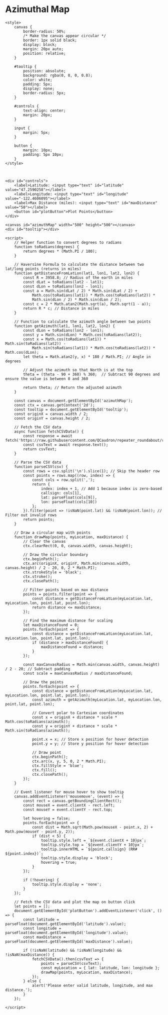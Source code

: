 # Azimuthal Map


    <style>
        canvas {
            border-radius: 50%;
            /* Make the canvas appear circular */
            border: 1px solid black;
            display: block;
            margin: 20px auto;
            position: relative;
        }

        #tooltip {
            position: absolute;
            background: rgba(0, 0, 0, 0.8);
            color: white;
            padding: 5px;
            display: none;
            border-radius: 5px;
        }

        #controls {
            text-align: center;
            margin: 20px;
        }

        input {
            margin: 5px;
        }

        button {
            margin: 10px;
            padding: 5px 10px;
        }
    </style>



    <div id="controls">
        <label>Latitude: <input type="text" id="latitude" value="47.2590258"></label>
        <label>Longitude: <input type="text" id="longitude" value="-122.4606095"></label>
        <label>Max Distance (miles): <input type="text" id="maxDistance" value="50"></label>
        <button id="plotButton">Plot Points</button>
    </div>

    <canvas id="azimuthMap" width="500" height="500"></canvas>
    <div id="tooltip"></div>

    <script>
        // Helper function to convert degrees to radians
        function toRadians(degrees) {
            return degrees * (Math.PI / 180);
        }

        // Haversine Formula to calculate the distance between two lat/long points (returns in miles)
        function getDistanceFromLatLon(lat1, lon1, lat2, lon2) {
            const R = 3958.8; // Radius of the earth in miles
            const dLat = toRadians(lat2 - lat1);
            const dLon = toRadians(lon2 - lon1);
            const a = Math.sin(dLat / 2) * Math.sin(dLat / 2) +
                Math.cos(toRadians(lat1)) * Math.cos(toRadians(lat2)) *
                Math.sin(dLon / 2) * Math.sin(dLon / 2);
            const c = 2 * Math.atan2(Math.sqrt(a), Math.sqrt(1 - a));
            return R * c; // Distance in miles
        }

        // Function to calculate the azimuth angle between two points
        function getAzimuth(lat1, lon1, lat2, lon2) {
            const dLon = toRadians(lon2 - lon1);
            const y = Math.sin(dLon) * Math.cos(toRadians(lat2));
            const x = Math.cos(toRadians(lat1)) * Math.sin(toRadians(lat2)) -
                Math.sin(toRadians(lat1)) * Math.cos(toRadians(lat2)) * Math.cos(dLon);
            let theta = Math.atan2(y, x) * 180 / Math.PI; // Angle in degrees

            // Adjust the azimuth so that North is at the top
            theta = (theta - 90 + 360) % 360;  // Subtract 90 degrees and ensure the value is between 0 and 360

            return theta; // Return the adjusted azimuth
        }

        const canvas = document.getElementById('azimuthMap');
        const ctx = canvas.getContext('2d');
        const tooltip = document.getElementById('tooltip');
        const originX = canvas.width / 2;
        const originY = canvas.height / 2;

        // Fetch the CSV data
        async function fetchCSVData() {
            const response = await fetch('https://raw.githubusercontent.com/QCaudron/repeater_roundabout/refs/heads/main/assets/programming_files/all_rr_frequencies.csv');
            const csvText = await response.text();
            return csvText;
        }

        // Parse the CSV data
        function parseCSV(csv) {
            const rows = csv.split('\n').slice(1); // Skip the header row
            const points = rows.map((row, index) => {
                const cols = row.split(',');
                return {
                    index: index + 1, // Add 1 because index is zero-based
                    callsign: cols[1],
                    lat: parseFloat(cols[9]),
                    lon: parseFloat(cols[10])
                };
            }).filter(point => !isNaN(point.lat) && !isNaN(point.lon)); // Filter out invalid rows
            return points;
        }

        // Draw a circular map with points
        function drawMap(points, myLocation, maxDistance) {
            // Clear the canvas
            ctx.clearRect(0, 0, canvas.width, canvas.height);

            // Draw the circular boundary
            ctx.beginPath();
            ctx.arc(originX, originY, Math.min(canvas.width, canvas.height) / 2 - 20, 0, 2 * Math.PI);
            ctx.strokeStyle = 'black';
            ctx.stroke();
            ctx.closePath();

            // Filter points based on max distance
            points = points.filter(point => {
                const distance = getDistanceFromLatLon(myLocation.lat, myLocation.lon, point.lat, point.lon);
                return distance <= maxDistance;
            });

            // Find the maximum distance for scaling
            let maxDistanceFound = 0;
            points.forEach(point => {
                const distance = getDistanceFromLatLon(myLocation.lat, myLocation.lon, point.lat, point.lon);
                if (distance > maxDistanceFound) {
                    maxDistanceFound = distance;
                }
            });

            const maxCanvasRadius = Math.min(canvas.width, canvas.height) / 2 - 20; // Subtract padding
            const scale = maxCanvasRadius / maxDistanceFound;

            // Draw the points
            points.forEach(point => {
                const distance = getDistanceFromLatLon(myLocation.lat, myLocation.lon, point.lat, point.lon);
                const azimuth = getAzimuth(myLocation.lat, myLocation.lon, point.lat, point.lon);

                // Convert polar to Cartesian coordinates
                const x = originX + distance * scale * Math.cos(toRadians(azimuth));
                const y = originY + distance * scale * Math.sin(toRadians(azimuth));

                point.x = x; // Store x position for hover detection
                point.y = y; // Store y position for hover detection

                // Draw point
                ctx.beginPath();
                ctx.arc(x, y, 5, 0, 2 * Math.PI);
                ctx.fillStyle = 'blue';
                ctx.fill();
                ctx.closePath();
            });
        }

        // Event listener for mouse hover to show tooltip
        canvas.addEventListener('mousemove', (event) => {
            const rect = canvas.getBoundingClientRect();
            const mouseX = event.clientX - rect.left;
            const mouseY = event.clientY - rect.top;

            let hovering = false;
            points.forEach(point => {
                const dist = Math.sqrt(Math.pow(mouseX - point.x, 2) + Math.pow(mouseY - point.y, 2));
                if (dist < 5) {
                    tooltip.style.left = `${event.clientX + 10}px`;
                    tooltip.style.top = `${event.clientY + 10}px`;
                    tooltip.innerHTML = `${point.callsign} (RR# ${point.index})`;
                    tooltip.style.display = 'block';
                    hovering = true;
                }
            });

            if (!hovering) {
                tooltip.style.display = 'none';
            }
        });

        // Fetch the CSV data and plot the map on button click
        let points = [];
        document.getElementById('plotButton').addEventListener('click', () => {
            const latitude = parseFloat(document.getElementById('latitude').value);
            const longitude = parseFloat(document.getElementById('longitude').value);
            const maxDistance = parseFloat(document.getElementById('maxDistance').value);

            if (!isNaN(latitude) && !isNaN(longitude) && !isNaN(maxDistance)) {
                fetchCSVData().then(csvText => {
                    points = parseCSV(csvText);
                    const myLocation = { lat: latitude, lon: longitude };
                    drawMap(points, myLocation, maxDistance);
                });
            } else {
                alert('Please enter valid latitude, longitude, and max distance.');
            }
        });

    </script>